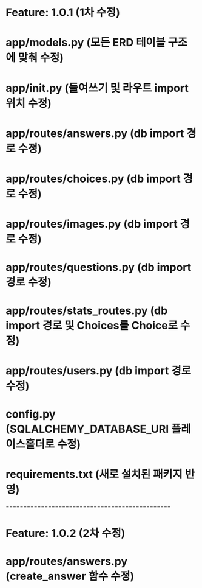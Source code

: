 # Feature: 1.0.1 (1차 수정)

# app/models.py (모든 ERD 테이블 구조에 맞춰 수정)
# app/__init__.py (들여쓰기 및 라우트 import 위치 수정)
# app/routes/answers.py (db import 경로 수정)
# app/routes/choices.py (db import 경로 수정)
# app/routes/images.py (db import 경로 수정)
# app/routes/questions.py (db import 경로 수정)
# app/routes/stats_routes.py (db import 경로 및 Choices를 Choice로 수정)
# app/routes/users.py (db import 경로 수정)
# config.py (SQLALCHEMY_DATABASE_URI 플레이스홀더로 수정)
# requirements.txt (새로 설치된 패키지 반영)
===============================================

# Feature: 1.0.2 (2차 수정)

# app/routes/answers.py (create_answer 함수 수정)
